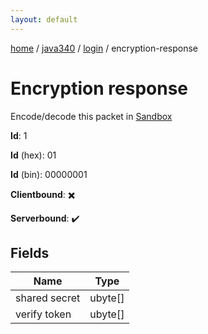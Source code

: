 ```yaml
---
layout: default
---
```


[home](/)  /  [java340](/protocol/java340)  /  [login](/protocol/java340/login)  /  encryption-response

# Encryption response

Encode/decode this packet in [Sandbox](../../../sandbox/java340#Login.EncryptionResponse)

**Id**: 1

**Id** (hex): 01

**Id** (bin): 00000001

**Clientbound**: ✖️

**Serverbound**: ✔️

## Fields

Name | Type
---|---
shared secret | ubyte[]
verify token | ubyte[]
